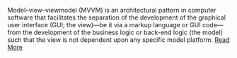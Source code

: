 Model–view–viewmodel (MVVM) is an architectural pattern in computer software that facilitates the separation of the development of the graphical user interface (GUI; the view)—be it via a markup language or GUI code—from the development of the business logic or back-end logic (the model) such that the view is not dependent upon any specific model platform. [Read More](https://en.wikipedia.org/wiki/Model%E2%80%93view%E2%80%93viewmodel)